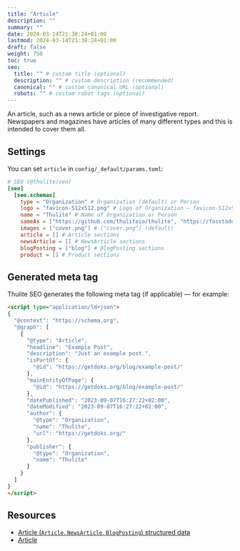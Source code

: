 ```yaml
---
title: "Article"
description: ""
summary: ""
date: 2024-03-14T21:38:24+01:00
lastmod: 2024-03-14T21:38:24+01:00
draft: false
weight: 750
toc: true
seo:
  title: "" # custom title (optional)
  description: "" # custom description (recommended)
  canonical: "" # custom canonical URL (optional)
  robots: "" # custom robot tags (optional)
---
```


An article, such as a news article or piece of investigative report. Newspapers and magazines have articles of many different types and this is intended to cover them all.

## Settings

You can set `article` in `config/_default/params.toml`:

```toml {title="params.toml"}
# SEO (@thulite/seo)
[seo]
  [seo.schemas]
    type = "Organization" # Organization (default) or Person
    logo = "favicon-512x512.png" # Logo of Organization — favicon-512x512.png (default)
    name = "Thulite" # Name of Organization or Person
    sameAs = ["https://github.com/thuliteio/thulite", "https://fosstodon.org/@thulite"] # E.g. ["https://github.com/thuliteio/thulite", "https://fosstodon.org/@thulite"]
    images = ["cover.png"] # ["cover.png"] (default)
    article = [] # Article sections
    newsArticle = [] # NewsArticle sections
    blogPosting = ["blog"] # BlogPosting sections
    product = [] # Product sections
```

## Generated meta tag

Thulite SEO generates the following meta tag (if applicable) — for example:

```html
<script type="application/ld+json">
{
  "@context": "https://schema.org",
  "@graph": [
    {
      "@type": "Article",
      "headline": "Example Post",
      "description": "Just an example post.",
      "isPartOf": {
        "@id": "https://getdoks.org/blog/example-post/"
      },
      "mainEntityOfPage": {
        "@id": "https://getdoks.org/blog/example-post/"
      },
      "datePublished": "2023-09-07T16:27:22+02:00",
      "dateModified": "2023-09-07T16:27:22+02:00",
      "author": {
        "@type": "Organization",
        "name": "Thulite",
        "url": "https://getdoks.org/"
      },
      "publisher": {
        "@type": "Organization",
        "name": "Thulite"
      }
    }
  ]
}
</script>
```

## Resources

- [Article (`Article`, `NewsArticle`, `BlogPosting`) structured data](https://developers.google.com/search/docs/appearance/structured-data/article)
- [Article](https://schema.org/Article)
